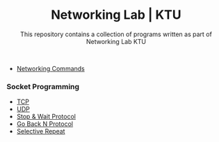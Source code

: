 <h1 align="center">Networking Lab | KTU</h1>
<div align="center">
  <p>This repository contains a collection of programs written as part of Networking Lab KTU</p>
</div>
<br>

- [Networking Commands](/Networking_Commands.md)

### Socket Programming
 - [TCP](Socket-Programming/TCP)
 - [UDP](Socket-Programming/UDP)
 - [Stop & Wait Protocol](Sliding-Window-Protocols/Stop-N-Wait/)
 - [Go Back N Protocol](Sliding-Window-Protocols/Go-back-N/)
 - [Selective Repeat](Sliding-Window-Protocols/Selective-Repeat/)
